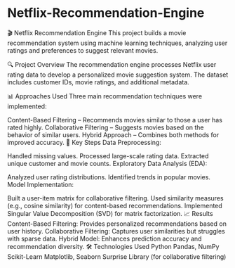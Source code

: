 # Netflix-Recommendation-Engine
🎬 Netflix Recommendation Engine This project builds a movie recommendation system using machine learning techniques, analyzing user ratings and preferences to suggest relevant movies.

🔍 Project Overview
The recommendation engine processes Netflix user rating data to develop a personalized movie suggestion system. The dataset includes customer IDs, movie ratings, and additional metadata.

📊 Approaches Used
Three main recommendation techniques were implemented:

Content-Based Filtering – Recommends movies similar to those a user has rated highly.
Collaborative Filtering – Suggests movies based on the behavior of similar users.
Hybrid Approach – Combines both methods for improved accuracy.
📌 Key Steps
Data Preprocessing:

Handled missing values.
Processed large-scale rating data.
Extracted unique customer and movie counts.
Exploratory Data Analysis (EDA):

Analyzed user rating distributions.
Identified trends in popular movies.
Model Implementation:

Built a user-item matrix for collaborative filtering.
Used similarity measures (e.g., cosine similarity) for content-based recommendations.
Implemented Singular Value Decomposition (SVD) for matrix factorization.
📈 Results
Content-Based Filtering: Provides personalized recommendations based on user history.
Collaborative Filtering: Captures user similarities but struggles with sparse data.
Hybrid Model: Enhances prediction accuracy and recommendation diversity.
🛠 Technologies Used
Python
Pandas, NumPy
Scikit-Learn
Matplotlib, Seaborn
Surprise Library (for collaborative filtering)
